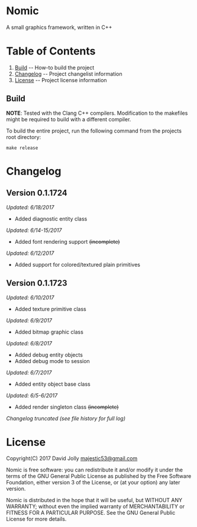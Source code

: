 Nomic
=====

A small graphics framework, written in C++

Table of Contents
=================

1. [Build](https://github.com/majestic53/nomic-alpha#build) -- How-to build the project
2. [Changelog](https://github.com/majestic53/nomic-alpha#changelog) -- Project changelist information
3. [License](https://github.com/majestic53/nomic-alpha#license) -- Project license information

Build
-----

__NOTE__: Tested with the Clang C++ compilers. Modification to the makefiles might be required to build with a different compiler.

To build the entire project, run the following command from the projects root directory:

```
make release
```

Changelog
=========

Version 0.1.1724
----------------
*Updated: 6/18/2017*

* Added diagnostic entity class

*Updated: 6/14-15/2017*

* Added font rendering support <s>(incomplete)</s>

*Updated: 6/12/2017*

* Added support for colored/textured plain primitives

Version 0.1.1723
----------------
*Updated: 6/10/2017*

* Added texture primitive class

*Updated: 6/9/2017*

* Added bitmap graphic class

*Updated: 6/8/2017*

* Added debug entity objects
* Added debug mode to session

*Updated: 6/7/2017*

* Added entity object base class

*Updated: 6/5-6/2017*

* Added render singleton class <s>(incomplete)</s>

*Changelog truncated (see file history for full log)*

License
=======

Copyright(C) 2017 David Jolly <majestic53@gmail.com>

Nomic is free software: you can redistribute it and/or modify
it under the terms of the GNU General Public License as published by
the Free Software Foundation, either version 3 of the License, or
(at your option) any later version.

Nomic is distributed in the hope that it will be useful,
but WITHOUT ANY WARRANTY; without even the implied warranty of
MERCHANTABILITY or FITNESS FOR A PARTICULAR PURPOSE.  See the
GNU General Public License for more details.
